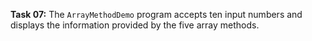 **Task 07:**  The `ArrayMethodDemo` program accepts ten input numbers and displays the information provided by the five array methods.